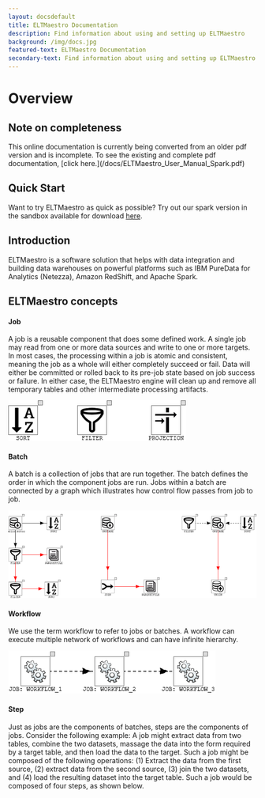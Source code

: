 ```yaml
---
layout: docsdefault
title: ELTMaestro Documentation
description: Find information about using and setting up ELTMaestro
background: /img/docs.jpg
featured-text: ELTMaestro Documentation
secondary-text: Find information about using and setting up ELTMaestro
---
```


# Overview


<h2 class = "logo-red">Note on completeness </h2>
This online documentation is currently being converted from an older pdf version and is incomplete. To see the existing and complete pdf documentation, [click here.](/docs/ELTMaestro_User_Manual_Spark.pdf)

## Quick Start
Want to try ELTMaestro as quick as possible? Try out our spark version in the sandbox available for download [here](/try-a-sandbox).
## Introduction
ELTMaestro is a software solution that helps with data integration and building data warehouses on powerful platforms such as IBM PureData for Analytics (Netezza), Amazon RedShift, and Apache Spark.

## ELTMaestro concepts


#### Job
 A job is a reusable component that does some defined work.  A single job may read from one or more data sources and write to one or more targets.  In most cases, the processing within a job is atomic and consistent, meaning the job as a whole will either completely succeed or fail.  Data will either be committed or rolled back to its pre-job state based on job success or failure.  In either case, the ELTMaestro engine will clean up and remove all temporary tables and other intermediate processing artifacts.

![What jobs look like](/img/docs/jobs.png)
#### Batch
 A batch is a collection of jobs that are run together.  The batch defines the order in which the component jobs are run.  Jobs within a batch are connected by a graph which illustrates how control flow passes from job to job.

![ELT spelled with ELTMaestro](/img/docs/elt.png)
#### Workflow
 We use the term workflow to refer to jobs or batches. A workflow can execute multiple network of workflows and can have infinite hierarchy.

![Nested Workflows](/img/docs/nestedworkflows.png)
#### Step
 Just as jobs are the components of batches, steps are the components of jobs.  Consider the following example: A job might extract data from two tables, combine the two datasets, massage the data into the form required by a target table, and then load the data to the target.  Such a job might be composed of the following operations: (1) Extract the data from the first source, (2) extract data from the second source, (3) join the two datasets, and (4) load the resulting dataset into the target table.  Such a job would be composed of four steps, as shown below.

